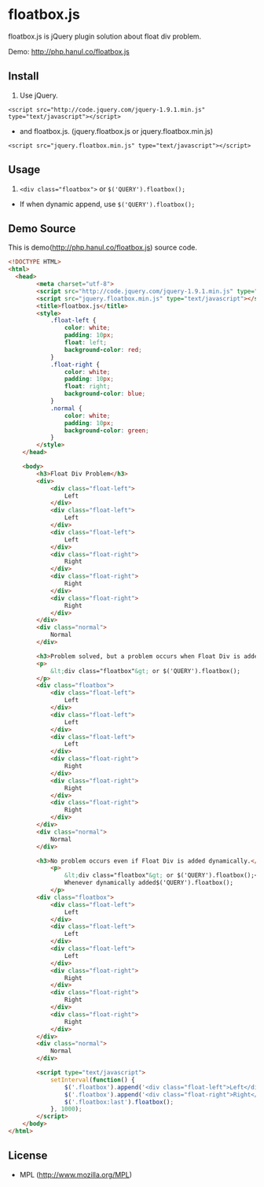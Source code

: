 floatbox.js
===========

floatbox.js is jQuery plugin solution about float div problem.

Demo: http://php.hanul.co/floatbox.js

Install
-------
1. Use jQuery.
```
<script src="http://code.jquery.com/jquery-1.9.1.min.js" type="text/javascript"></script>
```
* and floatbox.js. (jquery.floatbox.js or jquery.floatbox.min.js)
```
<script src="jquery.floatbox.min.js" type="text/javascript"></script>
```

Usage
-----
1. ```<div class="floatbox">``` or ```$('QUERY').floatbox();```
* If when dynamic append, use ```$('QUERY').floatbox();```

Demo Source
-----------
This is demo(http://php.hanul.co/floatbox.js) source code.
``` html
<!DOCTYPE HTML>
<html>
  <head>
		<meta charset="utf-8">
		<script src="http://code.jquery.com/jquery-1.9.1.min.js" type="text/javascript"></script>
		<script src="jquery.floatbox.min.js" type="text/javascript"></script>
		<title>floatbox.js</title>
		<style>
			.float-left {
				color: white;
				padding: 10px;
				float: left;
				background-color: red;
			}
			.float-right {
				color: white;
				padding: 10px;
				float: right;
				background-color: blue;
			}
			.normal {
				color: white;
				padding: 10px;
				background-color: green;
			}
		</style>
	</head>

	<body>
		<h3>Float Div Problem</h3>
		<div>
			<div class="float-left">
				Left
			</div>
			<div class="float-left">
				Left
			</div>
			<div class="float-left">
				Left
			</div>
			<div class="float-right">
				Right
			</div>
			<div class="float-right">
				Right
			</div>
			<div class="float-right">
				Right
			</div>
		</div>
		<div class="normal">
			Normal
		</div>

		<h3>Problem solved, but a problem occurs when Float Div is added dynamically.</h3>
		<p>
			&lt;div class="floatbox"&gt; or $('QUERY').floatbox();
		</p>
		<div class="floatbox">
			<div class="float-left">
				Left
			</div>
			<div class="float-left">
				Left
			</div>
			<div class="float-left">
				Left
			</div>
			<div class="float-right">
				Right
			</div>
			<div class="float-right">
				Right
			</div>
			<div class="float-right">
				Right
			</div>
		</div>
		<div class="normal">
			Normal
		</div>

		<h3>No problem occurs even if Float Div is added dynamically.</h3>
	        <p>
	            &lt;div class="floatbox"&gt; or $('QUERY').floatbox();<br>
	            Whenever dynamically added$('QUERY').floatbox();
	        </p>
		<div class="floatbox">
			<div class="float-left">
				Left
			</div>
			<div class="float-left">
				Left
			</div>
			<div class="float-left">
				Left
			</div>
			<div class="float-right">
				Right
			</div>
			<div class="float-right">
				Right
			</div>
			<div class="float-right">
				Right
			</div>
		</div>
		<div class="normal">
			Normal
		</div>

		<script type="text/javascript">
			setInterval(function() {
				$('.floatbox').append('<div class="float-left">Left</div>');
				$('.floatbox').append('<div class="float-right">Right</div>');
				$('.floatbox:last').floatbox();
			}, 1000);
		</script>
	</body>
</html>
```

License
-------
- MPL (http://www.mozilla.org/MPL)
